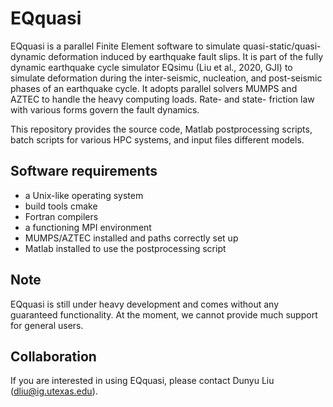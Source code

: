 EQquasi
=======

EQquasi is a parallel Finite Element software to simulate quasi-static/quasi-dynamic deformation induced by earthquake fault slips. It is part of the fully dynamic earthquake cycle simulator EQsimu (Liu et al., 2020, GJI) to simulate deformation during the inter-seismic, nucleation, and post-seismic phases of an earthquake cycle. It adopts parallel solvers MUMPS and AZTEC to handle the heavy computing loads. Rate- and state- friction law with various forms govern the fault dynamics.

This repository provides the source code, Matlab postprocessing scripts, batch scripts for various HPC systems, and input files different models.

Software requirements
---------------------
* a Unix-like operating system
* build tools cmake
* Fortran compilers
* a functioning MPI environment
* MUMPS/AZTEC installed and paths correctly set up
* Matlab installed to use the postprocessing script

Note
----
EQquasi is still under heavy development and comes without any guaranteed functionality. At the moment, we cannot provide much support for general users.

Collaboration
-------------
If you are interested in using EQquasi, please contact Dunyu Liu (dliu@ig.utexas.edu). 

